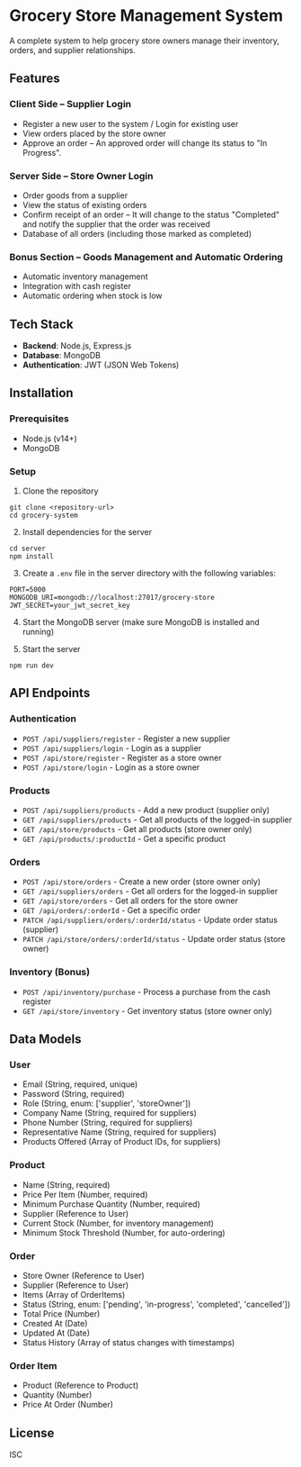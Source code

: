 # Grocery Store Management System

A complete system to help grocery store owners manage their inventory, orders, and supplier relationships.

## Features

### Client Side – Supplier Login
- Register a new user to the system / Login for existing user
- View orders placed by the store owner
- Approve an order – An approved order will change its status to "In Progress".

### Server Side – Store Owner Login
- Order goods from a supplier
- View the status of existing orders
- Confirm receipt of an order – It will change to the status "Completed" and notify the supplier that the order was received
- Database of all orders (including those marked as completed)

### Bonus Section – Goods Management and Automatic Ordering
- Automatic inventory management
- Integration with cash register
- Automatic ordering when stock is low

## Tech Stack

- **Backend**: Node.js, Express.js
- **Database**: MongoDB
- **Authentication**: JWT (JSON Web Tokens)

## Installation

### Prerequisites
- Node.js (v14+)
- MongoDB

### Setup

1. Clone the repository
```
git clone <repository-url>
cd grocery-system
```

2. Install dependencies for the server
```
cd server
npm install
```

3. Create a `.env` file in the server directory with the following variables:
```
PORT=5000
MONGODB_URI=mongodb://localhost:27017/grocery-store
JWT_SECRET=your_jwt_secret_key
```

4. Start the MongoDB server (make sure MongoDB is installed and running)

5. Start the server
```
npm run dev
```

## API Endpoints

### Authentication
- `POST /api/suppliers/register` - Register a new supplier
- `POST /api/suppliers/login` - Login as a supplier
- `POST /api/store/register` - Register as a store owner
- `POST /api/store/login` - Login as a store owner

### Products
- `POST /api/suppliers/products` - Add a new product (supplier only)
- `GET /api/suppliers/products` - Get all products of the logged-in supplier
- `GET /api/store/products` - Get all products (store owner only)
- `GET /api/products/:productId` - Get a specific product

### Orders
- `POST /api/store/orders` - Create a new order (store owner only)
- `GET /api/suppliers/orders` - Get all orders for the logged-in supplier
- `GET /api/store/orders` - Get all orders for the store owner
- `GET /api/orders/:orderId` - Get a specific order
- `PATCH /api/suppliers/orders/:orderId/status` - Update order status (supplier)
- `PATCH /api/store/orders/:orderId/status` - Update order status (store owner)

### Inventory (Bonus)
- `POST /api/inventory/purchase` - Process a purchase from the cash register
- `GET /api/store/inventory` - Get inventory status (store owner only)

## Data Models

### User
- Email (String, required, unique)
- Password (String, required)
- Role (String, enum: ['supplier', 'storeOwner'])
- Company Name (String, required for suppliers)
- Phone Number (String, required for suppliers)
- Representative Name (String, required for suppliers)
- Products Offered (Array of Product IDs, for suppliers)

### Product
- Name (String, required)
- Price Per Item (Number, required)
- Minimum Purchase Quantity (Number, required)
- Supplier (Reference to User)
- Current Stock (Number, for inventory management)
- Minimum Stock Threshold (Number, for auto-ordering)

### Order
- Store Owner (Reference to User)
- Supplier (Reference to User)
- Items (Array of OrderItems)
- Status (String, enum: ['pending', 'in-progress', 'completed', 'cancelled'])
- Total Price (Number)
- Created At (Date)
- Updated At (Date)
- Status History (Array of status changes with timestamps)

### Order Item
- Product (Reference to Product)
- Quantity (Number)
- Price At Order (Number)

## License
ISC 